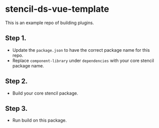 # stencil-ds-vue-template

This is an example repo of building plugins.

## Step 1.

- Update the `package.json` to have the correct package name for this repo.
- Replace `component-library` under `dependencies` with your core stencil package name.

## Step 2.

- Build your core stencil package.

## Step 3.

- Run build on this package.
